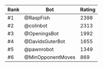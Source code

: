 Rank|Bot|Rating
---|---|---
#1|@RaspFish|2398
#2|@colinbot|2313
#3|@OpeningsBot|1992
#4|@DavidsGuterBot|1655
#5|@pawnrobot|1349
#6|@MinOpponentMoves|869
